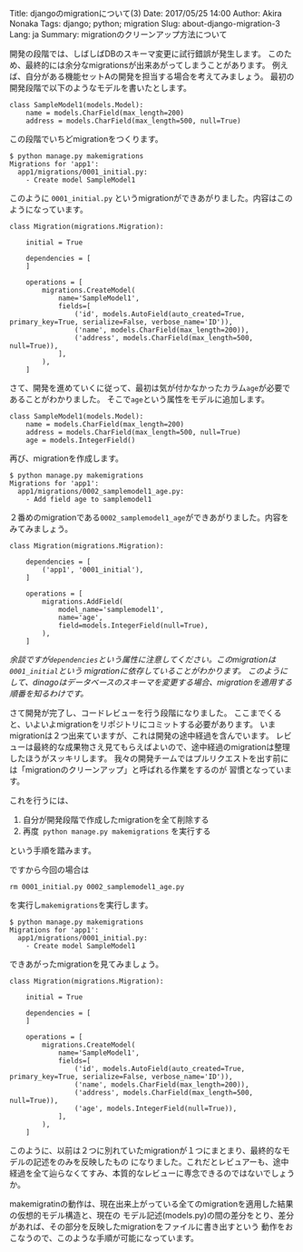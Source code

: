 Title: djangoのmigrationについて(3)
Date: 2017/05/25 14:00
Author: Akira Nonaka
Tags: django; python; migration
Slug: about-django-migration-3
Lang: ja
Summary: migrationのクリーンアップ方法について

開発の段階では、しばしばDBのスキーマ変更に試行錯誤が発生します。
このため、最終的には余分なmigrationsが出来あがってしまうことがあります。
例えば、自分がある機能セットAの開発を担当する場合を考えてみましょう。
最初の開発段階で以下のようなモデルを書いたとします。

    class SampleModel1(models.Model):
        name = models.CharField(max_length=200)
        address = models.CharField(max_length=500, null=True)
    
この段階でいちどmigrationをつくります。

    $ python manage.py makemigrations
    Migrations for 'app1':
      app1/migrations/0001_initial.py:
        - Create model SampleModel1
        
このように `0001_initial.py` というmigrationができあがりました。内容はこのようになっています。

    class Migration(migrations.Migration):
    
        initial = True
    
        dependencies = [
        ]
    
        operations = [
            migrations.CreateModel(
                name='SampleModel1',
                fields=[
                    ('id', models.AutoField(auto_created=True, primary_key=True, serialize=False, verbose_name='ID')),
                    ('name', models.CharField(max_length=200)),
                    ('address', models.CharField(max_length=500, null=True)),
                ],
            ),
        ]
    
さて、開発を進めていくに従って、最初は気が付かなかったカラム`age`が必要であることがわかりました。
そこで`age`という属性をモデルに追加します。

    class SampleModel1(models.Model):
        name = models.CharField(max_length=200)
        address = models.CharField(max_length=500, null=True)
        age = models.IntegerField()

再び、migrationを作成します。

    $ python manage.py makemigrations
    Migrations for 'app1':
      app1/migrations/0002_samplemodel1_age.py:
        - Add field age to samplemodel1
        
２番めのmigrationである`0002_samplemodel1_age`ができあがりました。内容をみてみましょう。
        
    class Migration(migrations.Migration):
    
        dependencies = [
            ('app1', '0001_initial'),
        ]
    
        operations = [
            migrations.AddField(
                model_name='samplemodel1',
                name='age',
                field=models.IntegerField(null=True),
            ),
        ]

*余談ですが`dependencies`という属性に注意してください。このmigrationは`0001_initial`という
migrationに依存していることがわかります。
このようにして、dinagoはデータベースのスキーマを変更する場合、migrationを適用する順番を知るわけです。*

さて開発が完了し、コードレビューを行う段階になりました。
ここまでくると、いよいよmigrationをリポジトリにコミットする必要があります。
いまmigrationは２つ出来ていますが、これは開発の途中経過を含んでいます。
レビューは最終的な成果物さえ見てもらえばよいので、途中経過のmigrationは整理したほうがスッキリします。
我々の開発チームではプルリクエストを出す前には「migrationのクリーンアップ」と呼ばれる作業をするのが
習慣となっています。

これを行うには、

1. 自分が開発段階で作成したmigrationを全て削除する
2. 再度` python manage.py makemigrations` を実行する

という手順を踏みます。

ですから今回の場合は
    
    rm 0001_initial.py 0002_samplemodel1_age.py

を実行し`makemigrations`を実行します。

    $ python manage.py makemigrations
    Migrations for 'app1':
      app1/migrations/0001_initial.py:
        - Create model SampleModel1
        
できあがったmigrationを見てみましょう。

    class Migration(migrations.Migration):
    
        initial = True
    
        dependencies = [
        ]
    
        operations = [
            migrations.CreateModel(
                name='SampleModel1',
                fields=[
                    ('id', models.AutoField(auto_created=True, primary_key=True, serialize=False, verbose_name='ID')),
                    ('name', models.CharField(max_length=200)),
                    ('address', models.CharField(max_length=500, null=True)),
                    ('age', models.IntegerField(null=True)),
                ],
            ),
        ]

このように、以前は２つに別れていたmigrationが１つにまとまり、最終的なモデルの記述をのみを反映したもの
になりました。これだとレビュアーも、途中経過を全て辿らなくてすみ、本質的なレビューに専念できるのではないでしょうか。

makemigratinの動作は、現在出来上がっている全てのmigrationを適用した結果の仮想的モデル構造と、現在の
モデル記述(models.py)の間の差分をとり、差分があれば、その部分を反映したmigrationをファイルに書き出すという
動作をおこなうので、このような手順が可能になっています。

